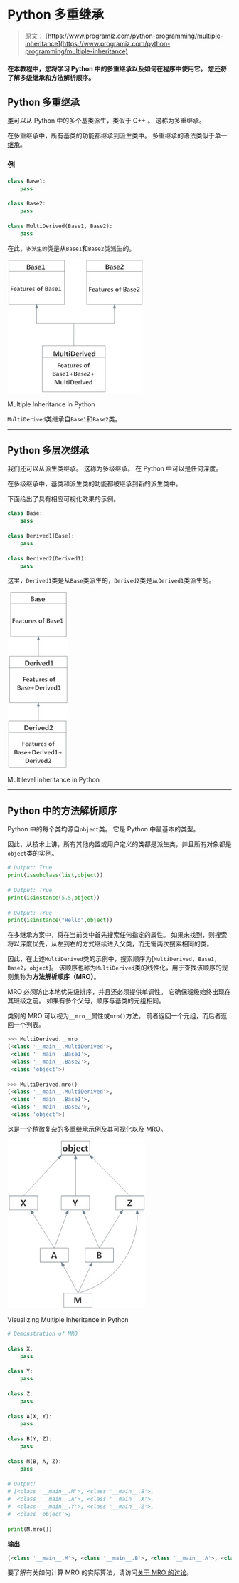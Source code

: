 # Python 多重继承

> 原文： [https://www.programiz.com/python-programming/multiple-inheritance](https://www.programiz.com/python-programming/multiple-inheritance)

#### 在本教程中，您将学习 Python 中的多重继承以及如何在程序中使用它。 您还将了解多级继承和方法解析顺序。

## Python 多重继承

[类](/python-programming/class)可以从 Python 中的多个基类派生，类似于 C++ 。 这称为多重继承。

在多重继承中，所有基类的功能都继承到派生类中。 多重继承的语法类似于单一[继承](/python-programming/inheritance)。

### 例

```py
class Base1:
    pass

class Base2:
    pass

class MultiDerived(Base1, Base2):
    pass
```

在此，`多派生的`类是从`Base1`和`Base2`类派生的。

![Multiple Inheritance in Python](img/768eee4ef17522c45f34ec1807376c4a.png "Multiple Inheritance")

Multiple Inheritance in Python



`MultiDerived`类继承自`Base1`和`Base2`类。

* * *

## Python 多层次继承

我们还可以从派生类继承。 这称为多级继承。 在 Python 中可以是任何深度。

在多级继承中，基类和派生类的功能都被继承到新的派生类中。

下面给出了具有相应可视化效果的示例。

```py
class Base:
    pass

class Derived1(Base):
    pass

class Derived2(Derived1):
    pass
```

这里，`Derived1`类是从`Base`类派生的，`Derived2`类是从`Derived1`类派生的。

![Multilevel Inheritance in Python](img/5edd36180ec94e316d533bd69907f5ec.png "Multilevel Inheritance")

Multilevel Inheritance in Python



* * *

## Python 中的方法解析顺序

Python 中的每个类均源自`object`类。 它是 Python 中最基本的类型。

因此，从技术上讲，所有其他内置或用户定义的类都是派生类，并且所有对象都是`object`类的实例。

```py
# Output: True
print(issubclass(list,object))

# Output: True
print(isinstance(5.5,object))

# Output: True
print(isinstance("Hello",object))
```

在多继承方案中，将在当前类中首先搜索任何指定的属性。 如果未找到，则搜索将以深度优先，从左到右的方式继续进入父类，而无需两次搜索相同的类。

因此，在上述`MultiDerived`类的示例中，搜索顺序为[`MultiDerived`，`Base1`，`Base2`，`object`]。 该顺序也称为`MultiDerived`类的线性化，用于查找该顺序的规则集称为**方法解析顺序（MRO）**。

MRO 必须防止本地优先级排序，并且还必须提供单调性。 它确保班级始终出现在其班级之前。 如果有多个父母，顺序与基类的元组相同。

类别的 MRO 可以视为`__mro__`属性或`mro()`方法。 前者返回一个元组，而后者返回一个列表。

```py
>>> MultiDerived.__mro__
(<class '__main__.MultiDerived'>,
 <class '__main__.Base1'>,
 <class '__main__.Base2'>,
 <class 'object'>)

>>> MultiDerived.mro()
[<class '__main__.MultiDerived'>,
 <class '__main__.Base1'>,
 <class '__main__.Base2'>,
 <class 'object'>]
```

这是一个稍微复杂的多重继承示例及其可视化以及 MRO。

![Multiple Inheritance Visualization](img/db8bf444f77f36a15838f8e99e9ce24a.png "Multiple Inheritance Visualization")

Visualizing Multiple Inheritance in Python



```py
# Demonstration of MRO

class X:
    pass

class Y:
    pass

class Z:
    pass

class A(X, Y):
    pass

class B(Y, Z):
    pass

class M(B, A, Z):
    pass

# Output:
# [<class '__main__.M'>, <class '__main__.B'>,
#  <class '__main__.A'>, <class '__main__.X'>,
#  <class '__main__.Y'>, <class '__main__.Z'>,
#  <class 'object'>]

print(M.mro())
```

**输出**

```py
[<class '__main__.M'>, <class '__main__.B'>, <class '__main__.A'>, <class '__main__.X'>, <class '__main__.Y'>, <class '__main__.Z'>, <class 'object'>]
```

要了解有关如何计算 MRO 的实际算法，请访问[关于 MRO 的讨论](http://www.python.org/download/releases/2.3/mro/)。
